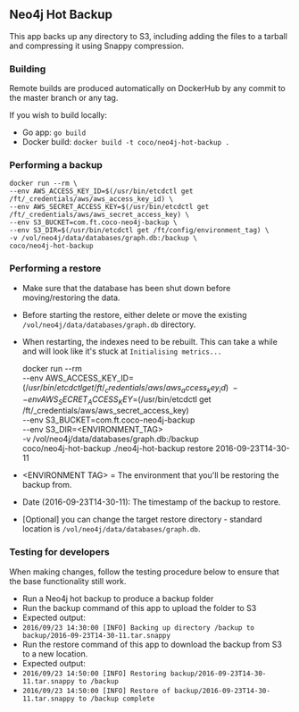 ## Neo4j Hot Backup
This app backs up any directory to S3, including adding the files to a tarball and compressing it using Snappy compression.

### Building
Remote builds are produced automatically on DockerHub by any commit to the master branch or any tag.

If you wish to build locally:
- Go app: `go build`
- Docker build: `docker build -t coco/neo4j-hot-backup .`

### Performing a backup

    docker run --rm \
    --env AWS_ACCESS_KEY_ID=$(/usr/bin/etcdctl get /ft/_credentials/aws/aws_access_key_id) \
    --env AWS_SECRET_ACCESS_KEY=$(/usr/bin/etcdctl get /ft/_credentials/aws/aws_secret_access_key) \
    --env S3_BUCKET=com.ft.coco-neo4j-backup \
    --env S3_DIR=$(/usr/bin/etcdctl get /ft/config/environment_tag) \
    -v /vol/neo4j/data/databases/graph.db:/backup \
    coco/neo4j-hot-backup

### Performing a restore
- Make sure that the database has been shut down before moving/restoring the data.
- Before starting the restore, either delete or move the existing `/vol/neo4j/data/databases/graph.db` directory.
- When restarting, the indexes need to be rebuilt.  This can take a while and will look like it's stuck at `Initialising metrics...`

    docker run --rm \
    --env AWS_ACCESS_KEY_ID=$(/usr/bin/etcdctl get /ft/_credentials/aws/aws_access_key_id) \
    --env AWS_SECRET_ACCESS_KEY=$(/usr/bin/etcdctl get /ft/_credentials/aws/aws_secret_access_key) \
    --env S3_BUCKET=com.ft.coco-neo4j-backup \
    --env S3_DIR=<ENVIRONMENT_TAG> \
    -v /vol/neo4j/data/databases/graph.db:/backup \
    coco/neo4j-hot-backup ./neo4j-hot-backup restore 2016-09-23T14-30-11

- &lt;ENVIRONMENT TAG&gt; = The environment that you'll be restoring the backup from.
- Date (2016-09-23T14-30-11): The timestamp of the backup to restore.
- [Optional] you can change the target restore directory - standard location is `/vol/neo4j/data/databases/graph.db`.

### Testing for developers
When making changes, follow the testing procedure below to ensure that the base functionality still work.
- Run a Neo4j hot backup to produce a backup folder
- Run the backup command of this app to upload the folder to S3
 - Expected output:
 - `2016/09/23 14:30:00 [INFO] Backing up directory /backup to backup/2016-09-23T14-30-11.tar.snappy`
- Run the restore command of this app to download the backup from S3 to a new location.
 - Expected output: 
 - `2016/09/23 14:50:00 [INFO] Restoring backup/2016-09-23T14-30-11.tar.snappy to /backup`
 - `2016/09/23 14:50:00 [INFO] Restore of backup/2016-09-23T14-30-11.tar.snappy to /backup complete`
